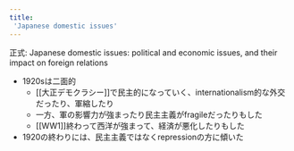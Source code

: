```yaml
---
title:
 'Japanese domestic issues'
---
```


正式: Japanese domestic issues: political and economic issues, and their impact on foreign relations
- 1920sは二面的
    - [[大正デモクラシー]]で民主的になっていく、internationalism的な外交だったり、軍縮したり
    - 一方、軍の影響力が強まったり民主主義がfragileだったりもした
    - [[WW1]]終わって西洋が強まって、経済が悪化したりもした
- 1920の終わりには、民主主義ではなくrepressionの方に傾いた
